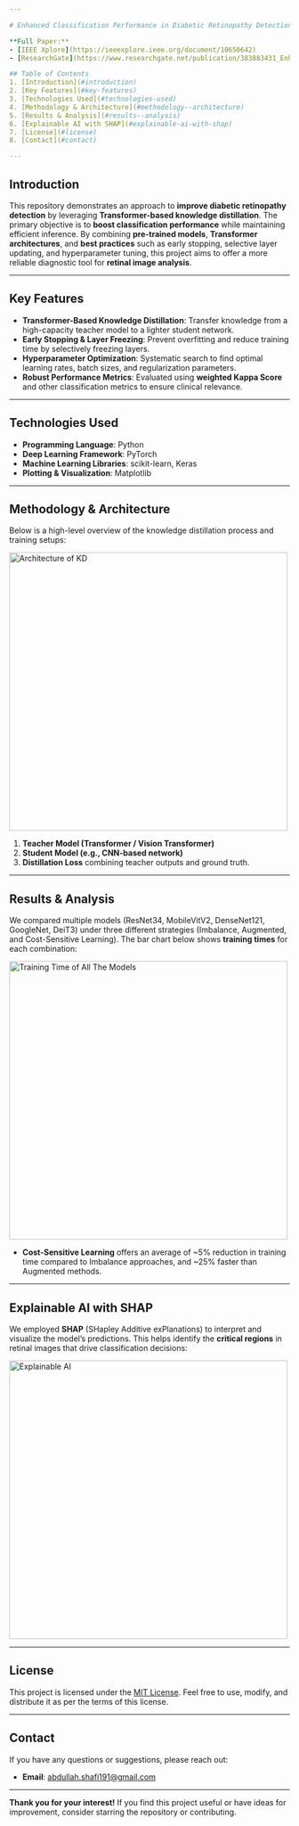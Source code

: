 ```yaml
---

# Enhanced Classification Performance in Diabetic Retinopathy Detection Using Knowledge Distillation

**Full Paper:**  
- [IEEE Xplore](https://ieeexplore.ieee.org/document/10650642)  
- [ResearchGate](https://www.researchgate.net/publication/383883431_Enhancing_Diabetic_Retinopathy_Detection_Through_Transformer_Based_Knowledge_Distillation_and_Explainable_AI)

## Table of Contents
1. [Introduction](#introduction)  
2. [Key Features](#key-features)  
3. [Technologies Used](#technologies-used)  
4. [Methodology & Architecture](#methodology--architecture)  
5. [Results & Analysis](#results--analysis)  
6. [Explainable AI with SHAP](#explainable-ai-with-shap)  
7. [License](#license)  
8. [Contact](#contact)

---
```


## Introduction
This repository demonstrates an approach to **improve diabetic retinopathy detection** by leveraging **Transformer-based knowledge distillation**. The primary objective is to **boost classification performance** while maintaining efficient inference. By combining **pre-trained models**, **Transformer architectures**, and **best practices** such as early stopping, selective layer updating, and hyperparameter tuning, this project aims to offer a more reliable diagnostic tool for **retinal image analysis**.

---

## Key Features
- **Transformer-Based Knowledge Distillation**: Transfer knowledge from a high-capacity teacher model to a lighter student network.  
- **Early Stopping & Layer Freezing**: Prevent overfitting and reduce training time by selectively freezing layers.  
- **Hyperparameter Optimization**: Systematic search to find optimal learning rates, batch sizes, and regularization parameters.  
- **Robust Performance Metrics**: Evaluated using **weighted Kappa Score** and other classification metrics to ensure clinical relevance.

---

## Technologies Used
- **Programming Language**: Python  
- **Deep Learning Framework**: PyTorch  
- **Machine Learning Libraries**: scikit-learn, Keras  
- **Plotting & Visualization**: Matplotlib  

---

## Methodology & Architecture
Below is a high-level overview of the knowledge distillation process and training setups:

<img src="https://github.com/user-attachments/assets/09a09ef9-0079-4205-9f7c-59e700506bbb" alt="Architecture of KD" width="500">

1. **Teacher Model (Transformer / Vision Transformer)**  
2. **Student Model (e.g., CNN-based network)**  
3. **Distillation Loss** combining teacher outputs and ground truth.  

---

## Results & Analysis
We compared multiple models (ResNet34, MobileVitV2, DenseNet121, GoogleNet, DeiT3) under three different strategies (Imbalance, Augmented, and Cost-Sensitive Learning). The bar chart below shows **training times** for each combination:

<img src="https://github.com/user-attachments/assets/e36917cd-fb33-447a-95f9-21b99043a0c9" alt="Training Time of All The Models" width="500">

- **Cost-Sensitive Learning** offers an average of ~5% reduction in training time compared to Imbalance approaches, and ~25% faster than Augmented methods.  

---

## Explainable AI with SHAP
We employed **SHAP** (SHapley Additive exPlanations) to interpret and visualize the model’s predictions. This helps identify the **critical regions** in retinal images that drive classification decisions:

<img src="https://github.com/user-attachments/assets/0c61da1e-7fa2-45c0-9b83-4487ef64a34b" alt="Explainable AI" width="500">

---

## License
This project is licensed under the [MIT License](https://opensource.org/licenses/MIT). Feel free to use, modify, and distribute it as per the terms of this license.

---

## Contact
If you have any questions or suggestions, please reach out:
- **Email**: [abdullah.shafi191@gmail.com](mailto:abdullah.shafi191@gmail.com)

---

**Thank you for your interest!** If you find this project useful or have ideas for improvement, consider starring the repository or contributing.
